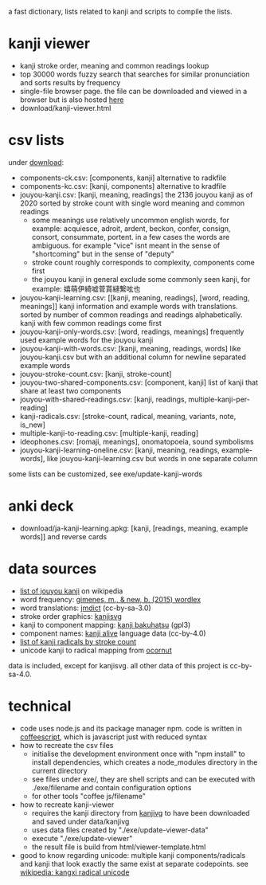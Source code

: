 a fast dictionary, lists related to kanji and scripts to compile the lists.

# kanji viewer
* kanji stroke order, meaning and common readings lookup
* top 30000 words fuzzy search that searches for similar pronunciation and sorts results by frequency
* single-file browser page. the file can be downloaded and viewed in a browser but is also hosted [here](http://sph.mn/other/kanji-viewer.html)
* download/kanji-viewer.html

# csv lists
under [download](download):
* components-ck.csv: [components, kanji] alternative to radkfile
* components-kc.csv: [kanji, components] alternative to kradfile
* jouyou-kanji.csv: [kanji, meaning, readings] the 2136 jouyou kanji as of 2020 sorted by stroke count with single word meaning and common readings
  * some meanings use relatively uncommon english words, for example: acquiesce, adroit, ardent, beckon, confer, consign, consort, consummate, portent. in a few cases the words are ambiguous. for example "vice" isnt meant in the sense of "shortcoming" but in the sense of "deputy"
  * stroke count roughly corresponds to complexity, components come first
  * the jouyou kanji in general exclude some commonly seen kanji, for example: 嬉萌伊綺嘘菅貰縺繋呟也
* jouyou-kanji-learning.csv: [[kanji, meaning, readings], [word, reading, meanings]] kanji information and example words with translations. sorted by number of common readings and readings alphabetically. kanji with few common readings come first
* jouyou-kanji-only-words.csv: [word, readings, meanings] frequently used example words for the jouyou kanji
* jouyou-kanji-with-words.csv: [kanji, meaning, readings, words] like jouyou-kanji.csv but with an additional column for newline separated example words
* jouyou-stroke-count.csv: [kanji, stroke-count]
* jouyou-two-shared-components.csv: [component, kanji] list of kanji that share at least two components
* jouyou-with-shared-readings.csv: [kanji, readings, multiple-kanji-per-reading]
* kanji-radicals.csv: [stroke-count, radical, meaning, variants, note, is_new]
* multiple-kanji-to-reading.csv: [multiple-kanji, reading]
* ideophones.csv: [romaji, meanings], onomatopoeia, sound symbolisms
* jouyou-kanji-learning-oneline.csv: [kanji, meaning, readings, example-words], like jouyou-kanji-learning.csv but words in one separate column

some lists can be customized, see exe/update-kanji-words

# anki deck
* download/ja-kanji-learning.apkg: [kanji, [readings, meaning, example words]] and reverse cards

# data sources
* [list of jouyou kanji](https://en.wikipedia.org/wiki/List_of_j%C5%8Dy%C5%8D_kanji) on wikipedia
* word frequency: [gimenes, m., & new, b. (2015) wordlex](http://www.lexique.org/?page_id=250)
* word translations: [jmdict](http://www.edrdg.org/jmdict/j_jmdict.html) (cc-by-sa-3.0)
* stroke order graphics: [kanjisvg](https://github.com/KanjiVG/kanjivg/releases)
* kanji to component mapping: [kanji bakuhatsu](https://github.com/ScottOglesby/kanji-bakuhatsu) (gpl3)
* component names: [kanji alive](https://github.com/kanjialive/kanji-data-media) language data (cc-by-4.0)
* [list of kanji radicals by stroke count](https://en.wikipedia.org/wiki/List_of_kanji_radicals_by_stroke_count)
* unicode kanji to radical mapping from [ocornut](https://gist.github.com/ocornut/18844be7446b63d936e4fab8fb5e6e01)

data is included, except for kanjisvg. all other data of this project is cc-by-sa-4.0.

# technical
* code uses node.js and its package manager npm. code is written in [coffeescript](http://coffeescript.org), which is javascript just with reduced syntax
* how to recreate the csv files
  * initialise the development environment once with "npm install" to install dependencies, which creates a node_modules directory in the current directory
  * see files under exe/, they are shell scripts and can be executed with ./exe/filename and contain configuration options
  * for other tools "coffee js/filename"
* how to recreate kanji-viewer
  * requires the kanji directory from [kanjivg](https://github.com/KanjiVG/kanjivg) to have been downloaded and saved under data/kanjivg
  * uses data files created by "./exe/update-viewer-data"
  * execute "./exe/update-viewer"
  * the result file is build from html/viewer-template.html
* good to know regarding unicode: multiple kanji components/radicals and kanji that look exactly the same exist at separate codepoints. see [wikipedia: kangxi radical unicode](https://en.wikipedia.org/wiki/Kangxi_radical#Unicode)
